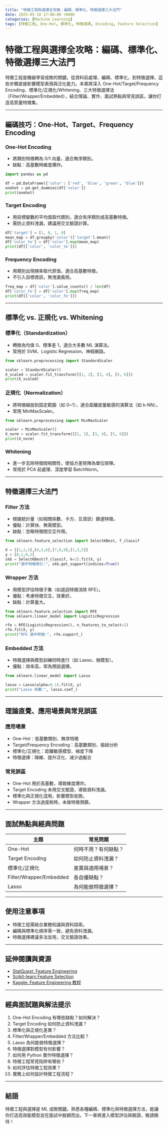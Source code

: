 ```yaml
---
title: "特徵工程與選擇全攻略：編碼、標準化、特徵選擇三大法門"
date: 2025-05-18 17:00:00 +0800
categories: [Machine Learning]
tags: [特徵工程, One-Hot, 標準化, 特徵選擇, Encoding, Feature Selection]
---
```


# 特徵工程與選擇全攻略：編碼、標準化、特徵選擇三大法門

特徵工程是機器學習成敗的關鍵。從資料前處理、編碼、標準化，到特徵選擇，這些步驟直接影響模型表現與泛化能力。本章將深入 One-Hot/Target/Frequency Encoding、標準化/正規化/Whitening、三大特徵選擇法（Filter/Wrapper/Embedded），結合理論、實作、面試熱點與常見誤區，讓你打造高質量特徵集。

---

## 編碼技巧：One-Hot、Target、Frequency Encoding

### One-Hot Encoding

- 將類別特徵轉為 0/1 向量，適合無序類別。
- 缺點：高基數時維度爆炸。

```python
import pandas as pd

df = pd.DataFrame({'color': ['red', 'blue', 'green', 'blue']})
onehot = pd.get_dummies(df['color'])
print(onehot)
```

### Target Encoding

- 用目標變數的平均值取代類別，適合有序類別或高基數特徵。
- 需防止資料洩漏，建議用交叉驗證計算。

```python
df['target'] = [1, 0, 1, 0]
mean_map = df.groupby('color')['target'].mean()
df['color_te'] = df['color'].map(mean_map)
print(df[['color', 'color_te']])
```

### Frequency Encoding

- 用類別出現頻率取代原值，適合高基數特徵。
- 不引入目標資訊，無洩漏風險。

```python
freq_map = df['color'].value_counts() / len(df)
df['color_fe'] = df['color'].map(freq_map)
print(df[['color', 'color_fe']])
```

---

## 標準化 vs. 正規化 vs. Whitening

### 標準化（Standardization）

- 轉換為均值 0、標準差 1，適合大多數 ML 演算法。
- 常用於 SVM、Logistic Regression、神經網路。

```python
from sklearn.preprocessing import StandardScaler

scaler = StandardScaler()
X_scaled = scaler.fit_transform([[1, 2], [3, 4], [5, 6]])
print(X_scaled)
```

### 正規化（Normalization）

- 將特徵縮放到固定範圍（如 0~1），適合距離度量敏感的演算法（如 k-NN）。
- 常用 MinMaxScaler。

```python
from sklearn.preprocessing import MinMaxScaler

scaler = MinMaxScaler()
X_norm = scaler.fit_transform([[1, 2], [3, 4], [5, 6]])
print(X_norm)
```

### Whitening

- 進一步去除特徵間相關性，使協方差矩陣為單位矩陣。
- 常用於 PCA 前處理、深度學習 BatchNorm。

---

## 特徵選擇三大法門

### Filter 方法

- 根據統計量（如相關係數、卡方、互資訊）篩選特徵。
- 優點：計算快、無需模型。
- 缺點：忽略特徵間交互作用。

```python
from sklearn.feature_selection import SelectKBest, f_classif

X = [[1,2,3],[4,5,6],[7,8,9],[1,3,5]]
y = [0,1,0,1]
skb = SelectKBest(f_classif, k=2).fit(X, y)
print("選中特徵索引:", skb.get_support(indices=True))
```

### Wrapper 方法

- 用模型評估特徵子集（如遞迴特徵消除 RFE）。
- 優點：考慮特徵交互，效果好。
- 缺點：計算量大。

```python
from sklearn.feature_selection import RFE
from sklearn.linear_model import LogisticRegression

rfe = RFE(LogisticRegression(), n_features_to_select=2)
rfe.fit(X, y)
print("RFE 選中特徵:", rfe.support_)
```

### Embedded 方法

- 特徵選擇與模型訓練同時進行（如 Lasso、樹模型）。
- 優點：效率高，常為預設選擇。

```python
from sklearn.linear_model import Lasso

lasso = Lasso(alpha=0.1).fit(X, y)
print("Lasso 係數:", lasso.coef_)
```

---

## 理論直覺、應用場景與常見誤區

### 應用場景

- One-Hot：低基數類別、無序特徵
- Target/Frequency Encoding：高基數類別、樞紐分析
- 標準化/正規化：距離敏感模型、梯度下降
- 特徵選擇：降維、提升泛化、減少過擬合

### 常見誤區

- One-Hot 用於高基數，導致維度爆炸。
- Target Encoding 未用交叉驗證，導致資料洩漏。
- 標準化與正規化混用，影響模型收斂。
- Wrapper 方法過度耗時，未做特徵預篩。

---

## 面試熱點與經典問題

| 主題                    | 常見問題             |
| ----------------------- | -------------------- |
| One-Hot                 | 何時不用？有何缺點？ |
| Target Encoding         | 如何防止資料洩漏？   |
| 標準化/正規化           | 差異與適用場景？     |
| Filter/Wrapper/Embedded | 各自優缺點？         |
| Lasso                   | 為何能做特徵選擇？   |

---

## 使用注意事項

* 特徵工程需結合業務知識與資料探索。
* 編碼與標準化順序需一致，避免資料洩漏。
* 特徵選擇建議多法並用，交叉驗證效果。

---

## 延伸閱讀與資源

* [StatQuest: Feature Engineering](https://www.youtube.com/c/joshstarmer)
* [Scikit-learn Feature Selection](https://scikit-learn.org/stable/modules/feature_selection.html)
* [Kaggle: Feature Engineering 教程](https://www.kaggle.com/learn/feature-engineering)

---

## 經典面試題與解法提示

1. One-Hot Encoding 有哪些缺點？如何解決？
2. Target Encoding 如何防止資料洩漏？
3. 標準化與正規化差異？
4. Filter/Wrapper/Embedded 方法比較？
5. Lasso 為何能做特徵選擇？
6. 特徵選擇對模型有何影響？
7. 如何用 Python 實作特徵選擇？
8. 特徵工程常見陷阱有哪些？
9. 如何評估特徵工程效果？
10. 實務上如何設計特徵工程流程？

---

## 結語

特徵工程與選擇是 ML 成敗關鍵。熟悉各種編碼、標準化與特徵選擇方法，能讓你打造高效能模型並在面試中脫穎而出。下一章將進入模型評估與驗證，敬請期待！
